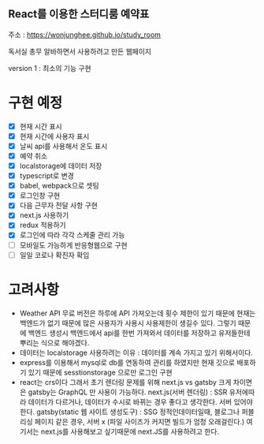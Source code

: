 ## React를 이용한 스터디룸 예약표

주소 : https://wonjunghee.github.io/study_room

독서실 총무 알바하면서 사용하려고 만든 웹페이지

version 1 : 최소의 기능 구현

# 구현 예정

- [x] 현재 시간 표시
- [x] 현재 시간에 사용자 표시
- [x] 날씨 api를 사용해서 온도 표시
- [x] 예약 취소
- [x] localstorage에 데이터 저장
- [x] typescript로 변경
- [x] babel, webpack으로 셋팅
- [x] 로그인창 구현
- [x] 다음 근무자 전달 사항 구현
- [x] next.js 사용하기
- [x] redux 적용하기
- [x] 로그인에 따라 각각 스케줄 관리 가능
- [ ] 모바일도 가능하게 반응형웹으로 구현
- [ ] 일일 코로나 확진자 확임

# 고려사항

- Weather API 무료 버전은 하루에 API 가져오는데 횟수 제한이 있기 때문에 현재는 백엔드가 없기 때문에 많은 사용자가 사용시 사용제한이 생길수 있다. 그렇기 때문에 백엔드 생성시 백엔드에서 api를 한번 가져와서 데이터를 저장하고 유저들한테 뿌리는 식으로 해야겠다.
- 데이터는 localstorage 사용하려는 이유 : 데이터를 계속 가지고 있기 위해서이다.
- express를 이용해서 mysql로 db를 연동하여 관리를 하였지만 현재 깃으로 배포하기 있기 때문에 sesstionstorage 으로만 로그인 구현
- react는 crs이다 그래서 초기 렌더링 문제를 위해 next.js vs gatsby 크게 차이면은 gatsby는 GraphQL 만 사용이 가능하다.
  next.js(서버 렌더링) : SSR 유저에따라 데이터가 다르거나, 데이터가 수시로 바뀌는 경우 좋다고 생각한다. 서버 있어야 한다.
  gatsby(static 웹 사이트 생성도구) : SSG 정적인데이터일때, 블로그나 퍼블리싱 페이지 같은 경우, 서버 x (파일 사이즈가 커지면 빌드가 엄청 오래걸린다.)
  여기서는 next.js를 사용해보고 싶기때문에 next.JS를 사용하려고 한다.
